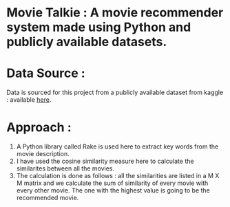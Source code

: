 # Movie Talkie : A movie recommender system made using Python and publicly available datasets.

# Data Source : 
 Data is sourced for this project from a publicly available dataset from kaggle : available [here](https://www.kaggle.com/stefanoleone992/imdb-extensive-dataset).

# Approach : 
1. A Python library called Rake is used here to extract key words from the movie description.
2. I have used the cosine similarity measure here to calculate the similarites between all the movies.
3. The calculation is done as follows : all the similarities are
    listed in a M X M matrix and we calculate the sum of similarity of every movie with every other movie. The one with the highest value is going to be the recommended movie. 